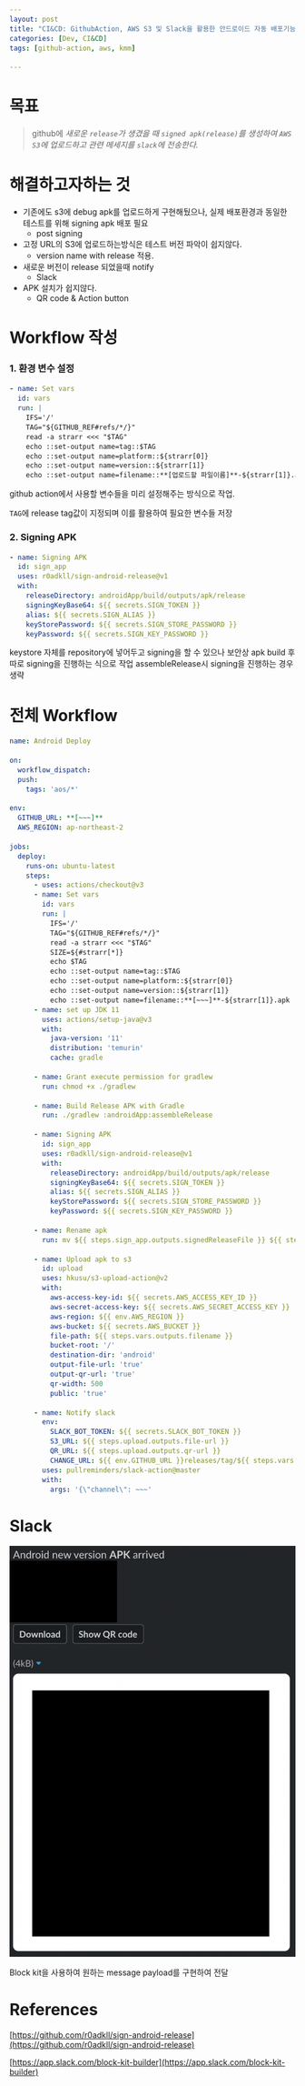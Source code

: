 ```yaml
---
layout: post
title: "CI&CD: GithubAction, AWS S3 및 Slack을 활용한 안드로이드 자동 배포기능 구현"
categories: [Dev, CI&CD]
tags: [github-action, aws, kmm]

---
```


# 목표

> github에 *새로운 `release`가 생겼을 때 `signed apk(release)`를 생성하여 `AWS S3`에 업로드하고 관련 메세지를 `slack`에 전송한다.*
>

# 해결하고자하는 것

- 기존에도 s3에 debug apk를 업로드하게 구현해뒀으나, 실제 배포환경과 동일한 테스트를 위해 signing apk 배포 필요
  - post signing
- 고정 URL의 S3에 업로드하는방식은 테스트 버전 파악이 쉽지않다.
  - version name with release 적용.
- 새로운 버전이 release 되었을때 notify
  - Slack
- APK 설치가 쉽지않다.
  - QR code & Action button

# Workflow 작성

### 1. 환경 변수 설정

```yaml
- name: Set vars
  id: vars
  run: |
    IFS='/'
    TAG="${GITHUB_REF#refs/*/}"
    read -a strarr <<< "$TAG"
    echo ::set-output name=tag::$TAG
    echo ::set-output name=platform::${strarr[0]}
    echo ::set-output name=version::${strarr[1]}
    echo ::set-output name=filename::**[업로드할 파일이름]**-${strarr[1]}.apk
```

github action에서 사용할 변수들을 미리 설정해주는 방식으로 작업.

`TAG`에 release tag값이 지정되며 이를 활용하여 필요한 변수들 저장

### 2. Signing APK

```yaml
- name: Signing APK
  id: sign_app
  uses: r0adkll/sign-android-release@v1
  with:
    releaseDirectory: androidApp/build/outputs/apk/release
    signingKeyBase64: ${{ secrets.SIGN_TOKEN }}
    alias: ${{ secrets.SIGN_ALIAS }}
    keyStorePassword: ${{ secrets.SIGN_STORE_PASSWORD }}
    keyPassword: ${{ secrets.SIGN_KEY_PASSWORD }}
```

keystore 자체를 repository에  넣어두고 signing을 할 수 있으나 보안상 apk build 후 따로 signing을 진행하는 식으로 작업 assembleRelease시 signing을 진행하는 경우 생략

# 전체 Workflow

```yaml
name: Android Deploy

on:
  workflow_dispatch:
  push:
    tags: 'aos/*'

env:
  GITHUB_URL: **[~~~]**
  AWS_REGION: ap-northeast-2

jobs:
  deploy:
    runs-on: ubuntu-latest
    steps:
      - uses: actions/checkout@v3
      - name: Set vars
        id: vars
        run: |
          IFS='/'
          TAG="${GITHUB_REF#refs/*/}"
          read -a strarr <<< "$TAG"
          SIZE=${#strarr[*]}
          echo $TAG
          echo ::set-output name=tag::$TAG
          echo ::set-output name=platform::${strarr[0]}
          echo ::set-output name=version::${strarr[1]}
          echo ::set-output name=filename::**[~~~]**-${strarr[1]}.apk
      - name: set up JDK 11
        uses: actions/setup-java@v3
        with:
          java-version: '11'
          distribution: 'temurin'
          cache: gradle

      - name: Grant execute permission for gradlew
        run: chmod +x ./gradlew

      - name: Build Release APK with Gradle
        run: ./gradlew :androidApp:assembleRelease

      - name: Signing APK
        id: sign_app
        uses: r0adkll/sign-android-release@v1
        with:
          releaseDirectory: androidApp/build/outputs/apk/release
          signingKeyBase64: ${{ secrets.SIGN_TOKEN }}
          alias: ${{ secrets.SIGN_ALIAS }}
          keyStorePassword: ${{ secrets.SIGN_STORE_PASSWORD }}
          keyPassword: ${{ secrets.SIGN_KEY_PASSWORD }}

      - name: Rename apk
        run: mv ${{ steps.sign_app.outputs.signedReleaseFile }} ${{ steps.vars.outputs.filename }}

      - name: Upload apk to s3
        id: upload
        uses: hkusu/s3-upload-action@v2
        with:
          aws-access-key-id: ${{ secrets.AWS_ACCESS_KEY_ID }}
          aws-secret-access-key: ${{ secrets.AWS_SECRET_ACCESS_KEY }}
          aws-region: ${{ env.AWS_REGION }}
          aws-bucket: ${{ secrets.AWS_BUCKET }}
          file-path: ${{ steps.vars.outputs.filename }}
          bucket-root: '/'
          destination-dir: 'android'
          output-file-url: 'true'
          output-qr-url: 'true'
          qr-width: 500
          public: 'true'

      - name: Notify slack
        env:
          SLACK_BOT_TOKEN: ${{ secrets.SLACK_BOT_TOKEN }}
          S3_URL: ${{ steps.upload.outputs.file-url }}
          QR_URL: ${{ steps.upload.outputs.qr-url }}
          CHANGE_URL: ${{ env.GITHUB_URL }}releases/tag/${{ steps.vars.outputs.tag }}
        uses: pullreminders/slack-action@master
        with:
          args: '{\"channel\": ~~~'
```

# Slack

![slack message](/assets/img/220520-1-1.png)

Block kit을 사용하여 원하는 message payload를 구현하여 전달

# References

[https://github.com/r0adkll/sign-android-release](https://github.com/r0adkll/sign-android-release)

[https://app.slack.com/block-kit-builder](https://app.slack.com/block-kit-builder)
